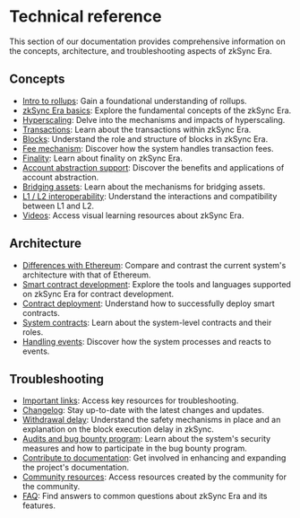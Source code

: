 # Technical reference

This section of our documentation provides comprehensive information on the concepts, architecture, and troubleshooting aspects of zkSync Era.

## Concepts

- [Intro to rollups](./concepts/rollups.md): Gain a foundational understanding of rollups.
- [zkSync Era basics](./concepts/zkSync.md): Explore the fundamental concepts of the zkSync Era.
- [Hyperscaling](./concepts/hyperscaling.md): Delve into the mechanisms and impacts of hyperscaling.
- [Transactions](./concepts/transactions/transactions.md): Learn about the transactions within zkSync Era.
- [Blocks](./concepts/transactions/blocks.md): Understand the role and structure of blocks in zkSync Era. 
- [Fee mechanism](./concepts/transactions/fee-model.md): Discover how the system handles transaction fees.
- [Finality](./concepts/finality.md): Learn about finality on zkSync Era. 
- [Account abstraction support](./concepts/aa.md): Discover the benefits and applications of account abstraction.
- [Bridging assets](./concepts/bridging/bridging-asset.md): Learn about the mechanisms for bridging assets.
- [L1 / L2 interoperability](./concepts/bridging/l1-l2-interop.md): Understand the interactions and compatibility between L1 and L2.
- [Videos](./concepts/videos.md): Access visual learning resources about zkSync Era.

## Architecture

- [Differences with Ethereum](./architecture/differences-with-ethereum.md): Compare and contrast the current system's architecture with that of Ethereum.
- [Smart contract development](./architecture/contracts/contract-development.md): Explore the tools and languages supported on zkSync Era for contract development. 
- [Contract deployment](./architecture/contracts/contract-deployment.md): Understand how to successfully deploy smart contracts.
- [System contracts](./architecture/contracts/system-contracts.md): Learn about the system-level contracts and their roles.
- [Handling events](./architecture/events.md): Discover how the system processes and reacts to events.

## Troubleshooting

- [Important links](./troubleshooting/important-links.md): Access key resources for troubleshooting.
- [Changelog](./troubleshooting/changelog.md): Stay up-to-date with the latest changes and updates.
- [Withdrawal delay](./troubleshooting/withdrawal-delay.md): Understand the safety mechanisms in place and an explanation on the block execution delay in zkSync.
- [Audits and bug bounty program](./troubleshooting/audit-bug-bounty.md): Learn about the system's security measures and how to participate in the bug bounty program.
- [Contribute to documentation](./troubleshooting/docs-contribution/docs.md): Get involved in enhancing and expanding the project's documentation.
- [Community resources](./troubleshooting/docs-contribution/community-resources.md): Access resources created by the community for the community.
- [FAQ](./troubleshooting/faq.md): Find answers to common questions about zkSync Era and its features.